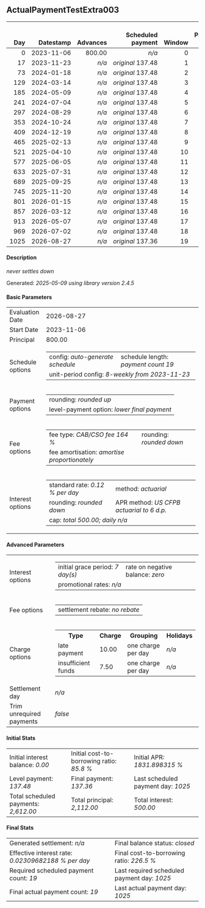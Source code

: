 <h2>ActualPaymentTestExtra003</h2>
<table>
    <thead style="vertical-align: bottom;">
        <th class="ci00" style="text-align: right;">Day</th>
        <th class="ci01" style="text-align: right;">Datestamp</th>
        <th class="ci02" style="text-align: right;">Advances</th>
        <th class="ci03" style="text-align: right;">Scheduled payment</th>
        <th class="ci04" style="text-align: right;">Window</th>
        <th class="ci05" style="text-align: right;">Payment due</th>
        <th class="ci06" style="text-align: right;">Actual payments</th>
        <th class="ci07" style="text-align: right;">Net effect</th>
        <th class="ci08" style="text-align: right;">Payment status</th>
        <th class="ci09" style="text-align: right;">Balance status</th>
        <th class="ci10" style="text-align: right;">New charges</th>
        <th class="ci11" style="text-align: right;">Charges portion</th>
        <th class="ci12" style="text-align: right;">Actuarial interest</th>
        <th class="ci13" style="text-align: right;">New interest</th>
        <th class="ci14" style="text-align: right;">Interest portion</th>
        <th class="ci15" style="text-align: right;">Fee rebate if&nbsp;settled</th>
        <th class="ci16" style="text-align: right;">Fee rebate</th>
        <th class="ci17" style="text-align: right;">Fee portion</th>
        <th class="ci18" style="text-align: right;">Principal portion</th>
        <th class="ci19" style="text-align: right;">Charges balance</th>
        <th class="ci20" style="text-align: right;">Interest balance</th>
        <th class="ci21" style="text-align: right;">Fee balance</th>
        <th class="ci22" style="text-align: right;">Principal balance</th>
    </thead>
    <tr style="text-align: right;">
        <td class="ci00">0</td>
        <td class="ci01" style="white-space: nowrap;">2023-11-06</td>
        <td class="ci02">800.00</td>
        <td class="ci03" style="white-space: nowrap;"><i>n/a<i></td>
        <td class="ci04">0</td>
        <td class="ci05">0.00</td>
        <td class="ci06"><i>n/a</i></td>
        <td class="ci07">0.00</td>
        <td class="ci08"><i>none&nbsp;scheduled</i></td>
        <td class="ci09">open</td>
        <td class="ci10"><i>n/a</i></td>
        <td class="ci11">0.00</td>
        <td class="ci12">0.0000</td>
        <td class="ci13">0.0000</td>
        <td class="ci14">0.00</td>
        <td class="ci15">0.00</td>
        <td class="ci16">0.00</td>
        <td class="ci17">0.00</td>
        <td class="ci18">0.00</td>
        <td class="ci19">0.00</td>
        <td class="ci20">0.0000</td>
        <td class="ci21">1,312.00</td>
        <td class="ci22">800.00</td>
    </tr>
    <tr style="text-align: right;">
        <td class="ci00">17</td>
        <td class="ci01" style="white-space: nowrap;">2023-11-23</td>
        <td class="ci02"><i>n/a</i></td>
        <td class="ci03" style="white-space: nowrap;"><i>original</i> 137.48</td>
        <td class="ci04">1</td>
        <td class="ci05">137.48</td>
        <td class="ci06"><i>confirmed</i>&nbsp;137.48</td>
        <td class="ci07">137.48</td>
        <td class="ci08"><i>payment&nbsp;made</i></td>
        <td class="ci09">open</td>
        <td class="ci10"><i>n/a</i></td>
        <td class="ci11">0.00</td>
        <td class="ci12">43.0848</td>
        <td class="ci13">43.0848</td>
        <td class="ci14">43.08</td>
        <td class="ci15">0.00</td>
        <td class="ci16">0.00</td>
        <td class="ci17">58.65</td>
        <td class="ci18">35.75</td>
        <td class="ci19">0.00</td>
        <td class="ci20">0.0000</td>
        <td class="ci21">1,253.35</td>
        <td class="ci22">764.25</td>
    </tr>
    <tr style="text-align: right;">
        <td class="ci00">73</td>
        <td class="ci01" style="white-space: nowrap;">2024-01-18</td>
        <td class="ci02"><i>n/a</i></td>
        <td class="ci03" style="white-space: nowrap;"><i>original</i> 137.48</td>
        <td class="ci04">2</td>
        <td class="ci05">137.48</td>
        <td class="ci06"><i>confirmed</i>&nbsp;137.48</td>
        <td class="ci07">137.48</td>
        <td class="ci08"><i>payment&nbsp;made</i></td>
        <td class="ci09">open</td>
        <td class="ci10"><i>n/a</i></td>
        <td class="ci11">0.00</td>
        <td class="ci12">135.5827</td>
        <td class="ci13">135.5827</td>
        <td class="ci14">135.58</td>
        <td class="ci15">0.00</td>
        <td class="ci16">0.00</td>
        <td class="ci17">1.19</td>
        <td class="ci18">0.71</td>
        <td class="ci19">0.00</td>
        <td class="ci20">0.0000</td>
        <td class="ci21">1,252.16</td>
        <td class="ci22">763.54</td>
    </tr>
    <tr style="text-align: right;">
        <td class="ci00">129</td>
        <td class="ci01" style="white-space: nowrap;">2024-03-14</td>
        <td class="ci02"><i>n/a</i></td>
        <td class="ci03" style="white-space: nowrap;"><i>original</i> 137.48</td>
        <td class="ci04">3</td>
        <td class="ci05">137.48</td>
        <td class="ci06"><i>confirmed</i>&nbsp;137.48</td>
        <td class="ci07">137.48</td>
        <td class="ci08"><i>payment&nbsp;made</i></td>
        <td class="ci09">open</td>
        <td class="ci10"><i>n/a</i></td>
        <td class="ci11">0.00</td>
        <td class="ci12">135.4550</td>
        <td class="ci13">135.4550</td>
        <td class="ci14">135.45</td>
        <td class="ci15">0.00</td>
        <td class="ci16">0.00</td>
        <td class="ci17">1.27</td>
        <td class="ci18">0.76</td>
        <td class="ci19">0.00</td>
        <td class="ci20">0.0000</td>
        <td class="ci21">1,250.89</td>
        <td class="ci22">762.78</td>
    </tr>
    <tr style="text-align: right;">
        <td class="ci00">185</td>
        <td class="ci01" style="white-space: nowrap;">2024-05-09</td>
        <td class="ci02"><i>n/a</i></td>
        <td class="ci03" style="white-space: nowrap;"><i>original</i> 137.48</td>
        <td class="ci04">4</td>
        <td class="ci05">137.48</td>
        <td class="ci06"><i>confirmed</i>&nbsp;137.48</td>
        <td class="ci07">137.48</td>
        <td class="ci08"><i>payment&nbsp;made</i></td>
        <td class="ci09">open</td>
        <td class="ci10"><i>n/a</i></td>
        <td class="ci11">0.00</td>
        <td class="ci12">135.3186</td>
        <td class="ci13">135.3186</td>
        <td class="ci14">135.31</td>
        <td class="ci15">0.00</td>
        <td class="ci16">0.00</td>
        <td class="ci17">1.35</td>
        <td class="ci18">0.82</td>
        <td class="ci19">0.00</td>
        <td class="ci20">0.0000</td>
        <td class="ci21">1,249.54</td>
        <td class="ci22">761.96</td>
    </tr>
    <tr style="text-align: right;">
        <td class="ci00">241</td>
        <td class="ci01" style="white-space: nowrap;">2024-07-04</td>
        <td class="ci02"><i>n/a</i></td>
        <td class="ci03" style="white-space: nowrap;"><i>original</i> 137.48</td>
        <td class="ci04">5</td>
        <td class="ci05">137.48</td>
        <td class="ci06"><i>confirmed</i>&nbsp;137.48</td>
        <td class="ci07">137.48</td>
        <td class="ci08"><i>payment&nbsp;made</i></td>
        <td class="ci09">open</td>
        <td class="ci10"><i>n/a</i></td>
        <td class="ci11">0.00</td>
        <td class="ci12">50.5588</td>
        <td class="ci13">50.5800</td>
        <td class="ci14">50.58</td>
        <td class="ci15">0.00</td>
        <td class="ci16">0.00</td>
        <td class="ci17">53.99</td>
        <td class="ci18">32.91</td>
        <td class="ci19">0.00</td>
        <td class="ci20">0.0000</td>
        <td class="ci21">1,195.55</td>
        <td class="ci22">729.05</td>
    </tr>
    <tr style="text-align: right;">
        <td class="ci00">297</td>
        <td class="ci01" style="white-space: nowrap;">2024-08-29</td>
        <td class="ci02"><i>n/a</i></td>
        <td class="ci03" style="white-space: nowrap;"><i>original</i> 137.48</td>
        <td class="ci04">6</td>
        <td class="ci05">137.48</td>
        <td class="ci06"><i>confirmed</i>&nbsp;137.48</td>
        <td class="ci07">137.48</td>
        <td class="ci08"><i>payment&nbsp;made</i></td>
        <td class="ci09">open</td>
        <td class="ci10"><i>n/a</i></td>
        <td class="ci11">0.00</td>
        <td class="ci12">0.0000</td>
        <td class="ci13">0.0000</td>
        <td class="ci14">0.00</td>
        <td class="ci15">0.00</td>
        <td class="ci16">0.00</td>
        <td class="ci17">85.41</td>
        <td class="ci18">52.07</td>
        <td class="ci19">0.00</td>
        <td class="ci20">0.0000</td>
        <td class="ci21">1,110.14</td>
        <td class="ci22">676.98</td>
    </tr>
    <tr style="text-align: right;">
        <td class="ci00">353</td>
        <td class="ci01" style="white-space: nowrap;">2024-10-24</td>
        <td class="ci02"><i>n/a</i></td>
        <td class="ci03" style="white-space: nowrap;"><i>original</i> 137.48</td>
        <td class="ci04">7</td>
        <td class="ci05">137.48</td>
        <td class="ci06"><i>confirmed</i>&nbsp;137.48</td>
        <td class="ci07">137.48</td>
        <td class="ci08"><i>payment&nbsp;made</i></td>
        <td class="ci09">open</td>
        <td class="ci10"><i>n/a</i></td>
        <td class="ci11">0.00</td>
        <td class="ci12">0.0000</td>
        <td class="ci13">0.0000</td>
        <td class="ci14">0.00</td>
        <td class="ci15">0.00</td>
        <td class="ci16">0.00</td>
        <td class="ci17">85.41</td>
        <td class="ci18">52.07</td>
        <td class="ci19">0.00</td>
        <td class="ci20">0.0000</td>
        <td class="ci21">1,024.73</td>
        <td class="ci22">624.91</td>
    </tr>
    <tr style="text-align: right;">
        <td class="ci00">409</td>
        <td class="ci01" style="white-space: nowrap;">2024-12-19</td>
        <td class="ci02"><i>n/a</i></td>
        <td class="ci03" style="white-space: nowrap;"><i>original</i> 137.48</td>
        <td class="ci04">8</td>
        <td class="ci05">137.48</td>
        <td class="ci06"><i>confirmed</i>&nbsp;137.48</td>
        <td class="ci07">137.48</td>
        <td class="ci08"><i>payment&nbsp;made</i></td>
        <td class="ci09">open</td>
        <td class="ci10"><i>n/a</i></td>
        <td class="ci11">0.00</td>
        <td class="ci12">0.0000</td>
        <td class="ci13">0.0000</td>
        <td class="ci14">0.00</td>
        <td class="ci15">0.00</td>
        <td class="ci16">0.00</td>
        <td class="ci17">85.41</td>
        <td class="ci18">52.07</td>
        <td class="ci19">0.00</td>
        <td class="ci20">0.0000</td>
        <td class="ci21">939.32</td>
        <td class="ci22">572.84</td>
    </tr>
    <tr style="text-align: right;">
        <td class="ci00">465</td>
        <td class="ci01" style="white-space: nowrap;">2025-02-13</td>
        <td class="ci02"><i>n/a</i></td>
        <td class="ci03" style="white-space: nowrap;"><i>original</i> 137.48</td>
        <td class="ci04">9</td>
        <td class="ci05">137.48</td>
        <td class="ci06"><i>confirmed</i>&nbsp;137.48</td>
        <td class="ci07">137.48</td>
        <td class="ci08"><i>payment&nbsp;made</i></td>
        <td class="ci09">open</td>
        <td class="ci10"><i>n/a</i></td>
        <td class="ci11">0.00</td>
        <td class="ci12">0.0000</td>
        <td class="ci13">0.0000</td>
        <td class="ci14">0.00</td>
        <td class="ci15">0.00</td>
        <td class="ci16">0.00</td>
        <td class="ci17">85.41</td>
        <td class="ci18">52.07</td>
        <td class="ci19">0.00</td>
        <td class="ci20">0.0000</td>
        <td class="ci21">853.91</td>
        <td class="ci22">520.77</td>
    </tr>
    <tr style="text-align: right;">
        <td class="ci00">521</td>
        <td class="ci01" style="white-space: nowrap;">2025-04-10</td>
        <td class="ci02"><i>n/a</i></td>
        <td class="ci03" style="white-space: nowrap;"><i>original</i> 137.48</td>
        <td class="ci04">10</td>
        <td class="ci05">137.48</td>
        <td class="ci06"><i>confirmed</i>&nbsp;137.48</td>
        <td class="ci07">137.48</td>
        <td class="ci08"><i>payment&nbsp;made</i></td>
        <td class="ci09">open</td>
        <td class="ci10"><i>n/a</i></td>
        <td class="ci11">0.00</td>
        <td class="ci12">0.0000</td>
        <td class="ci13">0.0000</td>
        <td class="ci14">0.00</td>
        <td class="ci15">0.00</td>
        <td class="ci16">0.00</td>
        <td class="ci17">85.41</td>
        <td class="ci18">52.07</td>
        <td class="ci19">0.00</td>
        <td class="ci20">0.0000</td>
        <td class="ci21">768.50</td>
        <td class="ci22">468.70</td>
    </tr>
    <tr style="text-align: right;">
        <td class="ci00">577</td>
        <td class="ci01" style="white-space: nowrap;">2025-06-05</td>
        <td class="ci02"><i>n/a</i></td>
        <td class="ci03" style="white-space: nowrap;"><i>original</i> 137.48</td>
        <td class="ci04">11</td>
        <td class="ci05">137.48</td>
        <td class="ci06"><i>confirmed</i>&nbsp;137.48</td>
        <td class="ci07">137.48</td>
        <td class="ci08"><i>payment&nbsp;made</i></td>
        <td class="ci09">open</td>
        <td class="ci10"><i>n/a</i></td>
        <td class="ci11">0.00</td>
        <td class="ci12">0.0000</td>
        <td class="ci13">0.0000</td>
        <td class="ci14">0.00</td>
        <td class="ci15">0.00</td>
        <td class="ci16">0.00</td>
        <td class="ci17">85.41</td>
        <td class="ci18">52.07</td>
        <td class="ci19">0.00</td>
        <td class="ci20">0.0000</td>
        <td class="ci21">683.09</td>
        <td class="ci22">416.63</td>
    </tr>
    <tr style="text-align: right;">
        <td class="ci00">633</td>
        <td class="ci01" style="white-space: nowrap;">2025-07-31</td>
        <td class="ci02"><i>n/a</i></td>
        <td class="ci03" style="white-space: nowrap;"><i>original</i> 137.48</td>
        <td class="ci04">12</td>
        <td class="ci05">137.48</td>
        <td class="ci06"><i>confirmed</i>&nbsp;137.48</td>
        <td class="ci07">137.48</td>
        <td class="ci08"><i>payment&nbsp;made</i></td>
        <td class="ci09">open</td>
        <td class="ci10"><i>n/a</i></td>
        <td class="ci11">0.00</td>
        <td class="ci12">0.0000</td>
        <td class="ci13">0.0000</td>
        <td class="ci14">0.00</td>
        <td class="ci15">0.00</td>
        <td class="ci16">0.00</td>
        <td class="ci17">85.41</td>
        <td class="ci18">52.07</td>
        <td class="ci19">0.00</td>
        <td class="ci20">0.0000</td>
        <td class="ci21">597.68</td>
        <td class="ci22">364.56</td>
    </tr>
    <tr style="text-align: right;">
        <td class="ci00">689</td>
        <td class="ci01" style="white-space: nowrap;">2025-09-25</td>
        <td class="ci02"><i>n/a</i></td>
        <td class="ci03" style="white-space: nowrap;"><i>original</i> 137.48</td>
        <td class="ci04">13</td>
        <td class="ci05">137.48</td>
        <td class="ci06"><i>confirmed</i>&nbsp;137.48</td>
        <td class="ci07">137.48</td>
        <td class="ci08"><i>payment&nbsp;made</i></td>
        <td class="ci09">open</td>
        <td class="ci10"><i>n/a</i></td>
        <td class="ci11">0.00</td>
        <td class="ci12">0.0000</td>
        <td class="ci13">0.0000</td>
        <td class="ci14">0.00</td>
        <td class="ci15">0.00</td>
        <td class="ci16">0.00</td>
        <td class="ci17">85.41</td>
        <td class="ci18">52.07</td>
        <td class="ci19">0.00</td>
        <td class="ci20">0.0000</td>
        <td class="ci21">512.27</td>
        <td class="ci22">312.49</td>
    </tr>
    <tr style="text-align: right;">
        <td class="ci00">745</td>
        <td class="ci01" style="white-space: nowrap;">2025-11-20</td>
        <td class="ci02"><i>n/a</i></td>
        <td class="ci03" style="white-space: nowrap;"><i>original</i> 137.48</td>
        <td class="ci04">14</td>
        <td class="ci05">137.48</td>
        <td class="ci06"><i>confirmed</i>&nbsp;137.48</td>
        <td class="ci07">137.48</td>
        <td class="ci08"><i>payment&nbsp;made</i></td>
        <td class="ci09">open</td>
        <td class="ci10"><i>n/a</i></td>
        <td class="ci11">0.00</td>
        <td class="ci12">0.0000</td>
        <td class="ci13">0.0000</td>
        <td class="ci14">0.00</td>
        <td class="ci15">0.00</td>
        <td class="ci16">0.00</td>
        <td class="ci17">85.41</td>
        <td class="ci18">52.07</td>
        <td class="ci19">0.00</td>
        <td class="ci20">0.0000</td>
        <td class="ci21">426.86</td>
        <td class="ci22">260.42</td>
    </tr>
    <tr style="text-align: right;">
        <td class="ci00">801</td>
        <td class="ci01" style="white-space: nowrap;">2026-01-15</td>
        <td class="ci02"><i>n/a</i></td>
        <td class="ci03" style="white-space: nowrap;"><i>original</i> 137.48</td>
        <td class="ci04">15</td>
        <td class="ci05">137.48</td>
        <td class="ci06"><i>confirmed</i>&nbsp;137.48</td>
        <td class="ci07">137.48</td>
        <td class="ci08"><i>payment&nbsp;made</i></td>
        <td class="ci09">open</td>
        <td class="ci10"><i>n/a</i></td>
        <td class="ci11">0.00</td>
        <td class="ci12">0.0000</td>
        <td class="ci13">0.0000</td>
        <td class="ci14">0.00</td>
        <td class="ci15">0.00</td>
        <td class="ci16">0.00</td>
        <td class="ci17">85.41</td>
        <td class="ci18">52.07</td>
        <td class="ci19">0.00</td>
        <td class="ci20">0.0000</td>
        <td class="ci21">341.45</td>
        <td class="ci22">208.35</td>
    </tr>
    <tr style="text-align: right;">
        <td class="ci00">857</td>
        <td class="ci01" style="white-space: nowrap;">2026-03-12</td>
        <td class="ci02"><i>n/a</i></td>
        <td class="ci03" style="white-space: nowrap;"><i>original</i> 137.48</td>
        <td class="ci04">16</td>
        <td class="ci05">137.48</td>
        <td class="ci06"><i>confirmed</i>&nbsp;137.48</td>
        <td class="ci07">137.48</td>
        <td class="ci08"><i>payment&nbsp;made</i></td>
        <td class="ci09">open</td>
        <td class="ci10"><i>n/a</i></td>
        <td class="ci11">0.00</td>
        <td class="ci12">0.0000</td>
        <td class="ci13">0.0000</td>
        <td class="ci14">0.00</td>
        <td class="ci15">0.00</td>
        <td class="ci16">0.00</td>
        <td class="ci17">85.41</td>
        <td class="ci18">52.07</td>
        <td class="ci19">0.00</td>
        <td class="ci20">0.0000</td>
        <td class="ci21">256.04</td>
        <td class="ci22">156.28</td>
    </tr>
    <tr style="text-align: right;">
        <td class="ci00">913</td>
        <td class="ci01" style="white-space: nowrap;">2026-05-07</td>
        <td class="ci02"><i>n/a</i></td>
        <td class="ci03" style="white-space: nowrap;"><i>original</i> 137.48</td>
        <td class="ci04">17</td>
        <td class="ci05">137.48</td>
        <td class="ci06"><i>confirmed</i>&nbsp;137.48</td>
        <td class="ci07">137.48</td>
        <td class="ci08"><i>payment&nbsp;made</i></td>
        <td class="ci09">open</td>
        <td class="ci10"><i>n/a</i></td>
        <td class="ci11">0.00</td>
        <td class="ci12">0.0000</td>
        <td class="ci13">0.0000</td>
        <td class="ci14">0.00</td>
        <td class="ci15">0.00</td>
        <td class="ci16">0.00</td>
        <td class="ci17">85.41</td>
        <td class="ci18">52.07</td>
        <td class="ci19">0.00</td>
        <td class="ci20">0.0000</td>
        <td class="ci21">170.63</td>
        <td class="ci22">104.21</td>
    </tr>
    <tr style="text-align: right;">
        <td class="ci00">969</td>
        <td class="ci01" style="white-space: nowrap;">2026-07-02</td>
        <td class="ci02"><i>n/a</i></td>
        <td class="ci03" style="white-space: nowrap;"><i>original</i> 137.48</td>
        <td class="ci04">18</td>
        <td class="ci05">137.48</td>
        <td class="ci06"><i>confirmed</i>&nbsp;137.48</td>
        <td class="ci07">137.48</td>
        <td class="ci08"><i>payment&nbsp;made</i></td>
        <td class="ci09">open</td>
        <td class="ci10"><i>n/a</i></td>
        <td class="ci11">0.00</td>
        <td class="ci12">0.0000</td>
        <td class="ci13">0.0000</td>
        <td class="ci14">0.00</td>
        <td class="ci15">0.00</td>
        <td class="ci16">0.00</td>
        <td class="ci17">85.41</td>
        <td class="ci18">52.07</td>
        <td class="ci19">0.00</td>
        <td class="ci20">0.0000</td>
        <td class="ci21">85.22</td>
        <td class="ci22">52.14</td>
    </tr>
    <tr style="text-align: right;">
        <td class="ci00">1025</td>
        <td class="ci01" style="white-space: nowrap;">2026-08-27</td>
        <td class="ci02"><i>n/a</i></td>
        <td class="ci03" style="white-space: nowrap;"><i>original</i> 137.36</td>
        <td class="ci04">19</td>
        <td class="ci05">137.36</td>
        <td class="ci06"><i>confirmed</i>&nbsp;137.36</td>
        <td class="ci07">137.36</td>
        <td class="ci08"><i>payment&nbsp;made</i></td>
        <td class="ci09">closed</td>
        <td class="ci10"><i>n/a</i></td>
        <td class="ci11">0.00</td>
        <td class="ci12">0.0000</td>
        <td class="ci13">0.0000</td>
        <td class="ci14">0.00</td>
        <td class="ci15">0.00</td>
        <td class="ci16">0.00</td>
        <td class="ci17">85.22</td>
        <td class="ci18">52.14</td>
        <td class="ci19">0.00</td>
        <td class="ci20">0.0000</td>
        <td class="ci21">0.00</td>
        <td class="ci22">0.00</td>
    </tr>
</table>
<h4>Description</h4>
<p><i>never settles down</i></p>
<p>Generated: <i>2025-05-09 using library version 2.4.5</i></p>
<h4>Basic Parameters</h4>
<table>
    <tr>
        <td>Evaluation Date</td>
        <td>2026-08-27</td>
    </tr>
    <tr>
        <td>Start Date</td>
        <td>2023-11-06</td>
    </tr>
    <tr>
        <td>Principal</td>
        <td>800.00</td>
    </tr>
    <tr>
        <td>Schedule options</td>
        <td>
            <table>
                <tr>
                    <td>config: <i>auto-generate schedule</i></td>
                    <td>schedule length: <i><i>payment count</i> 19</i></td>
                </tr>
                <tr>
                    <td colspan="2" style="white-space: nowrap;">unit-period config: <i>8-weekly from 2023-11-23</i></td>
                </tr>
            </table>
        </td>
    </tr>
    <tr>
        <td>Payment options</td>
        <td>
            <table>
                <tr>
                    <td>rounding: <i>rounded up</i></td>
                </tr>
                <tr>
                    <td>level-payment option: <i>lower&nbsp;final&nbsp;payment</i></td>
                </tr>
            </table>
        </td>
    </tr>
    <tr>
        <td>Fee options</td>
        <td>
            <table>
                <tr>
                    <td>fee type: <i><i>CAB/CSO fee</i> 164 %</i></td>
                    <td>rounding: <i>rounded down</i></td>
                </tr>
                <tr>
                    <td>fee amortisation: <i>amortise proportionately</i></td>
                </tr>
            </table>
        </td>
    </tr>
    <tr>
        <td>Interest options</td>
        <td>
            <table>
                <tr>
                    <td>standard rate: <i>0.12 % per day</i></td>
                    <td>method: <i>actuarial</i></td>
                </tr>
                <tr>
                    <td>rounding: <i>rounded down</i></td>
                    <td>APR method: <i>US CFPB actuarial to 6 d.p.</i></td>
                </tr>
                <tr>
                    <td colspan="2">cap: <i>total 500.00; daily <i>n/a</i></td>
                </tr>
            </table>
        </td>
    </tr>
</table>
<h4>Advanced Parameters</h4>
<table>
    <tr>
        <td>Interest options</td>
        <td>
            <table>
                <tr>
                    <td>initial grace period: <i>7 day(s)</i></td>
                    <td>rate on negative balance: <i>zero</i></td>
                </tr>
                <tr>
                    <td colspan="2">promotional rates: <i><i>n/a</i></i></td>
                </tr>
            </table>
        </td>
    </tr>
    <tr>
        <td>Fee options</td>
        <td>
            <table>
                <tr>
                    <td>settlement rebate: <i>no rebate</i></td>
                </tr>
            </table>
        </td>
    </tr>
    <tr>
        <td>Charge options</td>
        <td>
            <table>
                <tr>
                    <th>Type</th>
                    <th>Charge</th>
                    <th>Grouping</th>
                    <th>Holidays</th>
                </tr>
                <tr>
                    <td>late payment</td>
                    <td>10.00</td><td>one charge per day</td><td><i>n/a</i></td>
                </tr>
                <tr>
                    <td>insufficient funds</td>
                    <td>7.50</td><td>one charge per day</td><td><i>n/a</i></td>
                </tr>
            </table>
        </td>
    </tr>
    <tr>
        <td>Settlement day</td><td><i><i>n/a</i></i></td>
    </tr>
    <tr>
        <td>Trim unrequired payments</td><td><i>false</i></td>
    </tr>
</table>
<h4>Initial Stats</h4>
<table>
    <tr>
        <td>Initial interest balance: <i>0.00</i></td>
        <td>Initial cost-to-borrowing ratio: <i>85.8 %</i></td>
        <td>Initial APR: <i>1831.898315 %</i></td>
    </tr>
    <tr>
        <td>Level payment: <i>137.48</i></td>
        <td>Final payment: <i>137.36</i></td>
        <td>Last scheduled payment day: <i>1025</i></td>
    </tr>
    <tr>
        <td>Total scheduled payments: <i>2,612.00</i></td>
        <td>Total principal: <i>2,112.00</i></td>
        <td>Total interest: <i>500.00</i></td>
    </tr>
</table>
<h4>Final Stats</h4>
<table>
    <tr>
        <td>Generated settlement: <i><i>n/a</i></i></td>
        <td>Final balance status: <i>closed</i></td>
    </tr>
    <tr>
        <td>Effective interest rate: <i>0.02309682188 % per day</i></td>
        <td>Final cost-to-borrowing ratio: <i>226.5 %</i></td>
    </tr>
    <tr>
        <td>Required scheduled payment count: <i>19</i></td>
        <td>Last required scheduled payment day: <i>1025</i></td>
    </tr>
    <tr>
        <td>Final actual payment count: <i>19</i></td>
        <td>Last actual payment day: <i>1025</i></td>
    </tr>
</table>
